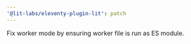 ```yaml
---
'@lit-labs/eleventy-plugin-lit': patch
---
```


Fix worker mode by ensuring worker file is run as ES module.

